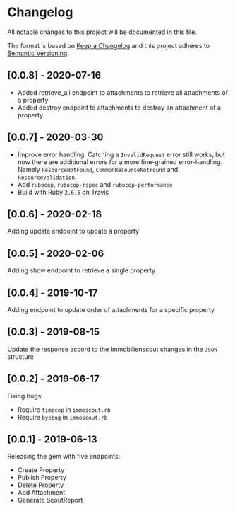 # Changelog
All notable changes to this project will be documented in this file.

The format is based on [Keep a Changelog](http://keepachangelog.com/en/1.0.0/)
and this project adheres to [Semantic Versioning](http://semver.org/spec/v2.0.0.html).

## [0.0.8] - 2020-07-16
* Added retrieve_all endpoint to attachments to retrieve all attachments of a property
* Added destroy endpoint to attachments to destroy an attachment of a property

## [0.0.7] - 2020-03-30
* Improve error handling. Catching a `InvalidRequest` error still works, but now
  there are additional errors for a more fine-grained error-handling. Namely
  `ResourceNotFound`, `CommonResourceNotFound` and `ResourceValidation`.
* Add `rubocop`, `rubocop-rspec` and `rubocop-performance`
* Build with Ruby `2.6.5` on Travis

## [0.0.6] - 2020-02-18
Adding update endpoint to update a property

## [0.0.5] - 2020-02-06
Adding show endpoint to retrieve a single property

## [0.0.4] - 2019-10-17
Adding endpoint to update order of attachments for a specific property

## [0.0.3] - 2019-08-15
Update the response accord to the Immobilienscout changes in the `JSON` structure

## [0.0.2] - 2019-06-17
Fixing bugs:
* Require `timecop` in `immoscout.rb`
* Require `byebug` in `immoscout.rb`

## [0.0.1] - 2019-06-13
Releasing the gem with five endpoints:
* Create Property
* Publish Property
* Delete Property
* Add Attachment
* Generate ScoutReport
